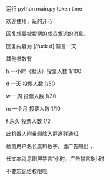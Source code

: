 运行
python main.py token time

欢迎使用，玩的开心

回复想要被投票的成员发送的消息，

回复内容为 [/fuck d] 禁言一天 
 
其他参数有 
 
 h 一小时（默认）投票人数 1/100 
 
 d 一天  投票人数 1/50 
 
 w 一周  投票人数 1/30 
 
 m 一个月 投票人数 1/10 
 
 f 永久 投票人数 1/2 
 
此机器人附带删除入群退群通知,

检测用户名长度和数字，当广告踢出 ，

长文本消息刷屏禁言1小时，广告禁言8小时 

不要忘记给权限哦
